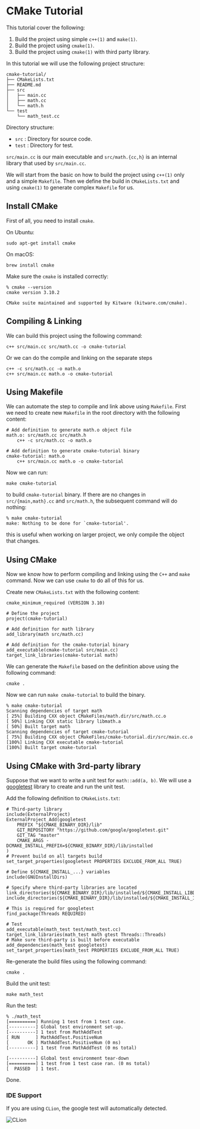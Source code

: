 # CMake Tutorial

This tutorial cover the following:

1. Build the project using simple `c++(1)` and `make(1)`.
2. Build the project using `cmake(1)`.
3. Build the project using `cmake(1)` with third party library.

In this tutorial we will use the following project structure:

```
cmake-tutorial/
├── CMakeLists.txt
├── README.md
├── src
│   ├── main.cc
│   ├── math.cc
│   └── math.h
└── test
    └── math_test.cc
```

Directory structure:

- `src` : Directory for source code.
- `test` : Directory for test.

`src/main.cc` is our main executable and `src/math.{cc,h}` is an internal library that used by `src/main.cc`.

We will start from the basic on how to build the project using `c++(1)` only
and a simple `Makefile`. Then we define the build in `CMakeLists.txt` and
using `cmake(1)` to generate complex `Makefile` for us.

## Install CMake

First of all, you need to install `cmake`. 

On Ubuntu:

    sudo apt-get install cmake

On macOS:

    brew install cmake

Make sure the `cmake` is installed correctly:

    % cmake --version
    cmake version 3.10.2

    CMake suite maintained and supported by Kitware (kitware.com/cmake).


## Compiling & Linking

We can build this project using the following command: 

    c++ src/main.cc src/math.cc -o cmake-tutorial

Or we can do the compile and linking on the separate steps

    c++ -c src/math.cc -o math.o 
    c++ src/main.cc math.o -o cmake-tutorial

## Using Makefile

We can automate the step to compile and link above using `Makefile`.
First we need to create new `Makefile` in the root directory with the following content:

    # Add definition to generate math.o object file
    math.o: src/math.cc src/math.h
        c++ -c src/math.cc -o math.o

    # Add definition to generate cmake-tutorial binary
    cmake-tutorial: math.o
        c++ src/main.cc math.o -o cmake-tutorial

Now we can run:

    make cmake-tutorial

to build `cmake-tutorial` binary. If there are no changes in `src/{main,math}.cc` and `src/math.h`,
the subsequent command will do nothing:

    % make cmake-tutorial
    make: Nothing to be done for `cmake-tutorial'.

this is useful when working on larger project, we only compile the object that changes.

## Using CMake

Now we know how to perform compiling and linking using the `C++` and `make` command.
Now we can use `cmake` to do all of this for us.

Create new `CMakeLists.txt` with the following content:

    cmake_minimum_required (VERSION 3.10)

    # Define the project
    project(cmake-tutorial)

    # Add definition for math library
    add_library(math src/math.cc)

    # Add definition for the cmake-tutorial binary
    add_executable(cmake-tutorial src/main.cc)
    target_link_libraries(cmake-tutorial math)

We can generate the `Makefile` based on the definition above using the following command:

    cmake .

Now we can run `make cmake-tutorial` to build the binary.

    % make cmake-tutorial
    Scanning dependencies of target math
    [ 25%] Building CXX object CMakeFiles/math.dir/src/math.cc.o
    [ 50%] Linking CXX static library libmath.a
    [ 50%] Built target math
    Scanning dependencies of target cmake-tutorial
    [ 75%] Building CXX object CMakeFiles/cmake-tutorial.dir/src/main.cc.o
    [100%] Linking CXX executable cmake-tutorial
    [100%] Built target cmake-tutorial

## Using CMake with 3rd-party library

Suppose that we want to write a unit test for `math::add(a, b)`.
We will use a [googletest](https://github.com/google/googletest) library to create and run the unit test.

Add the following definition to `CMakeLists.txt`:

    # Third-party library
    include(ExternalProject)
    ExternalProject_Add(googletest
        PREFIX "${CMAKE_BINARY_DIR}/lib"
        GIT_REPOSITORY "https://github.com/google/googletest.git"
        GIT_TAG "master"
        CMAKE_ARGS -DCMAKE_INSTALL_PREFIX=${CMAKE_BINARY_DIR}/lib/installed
    )
    # Prevent build on all targets build
    set_target_properties(googletest PROPERTIES EXCLUDE_FROM_ALL TRUE)

    # Define ${CMAKE_INSTALL_...} variables
    include(GNUInstallDirs)

    # Specify where third-party libraries are located
    link_directories(${CMAKE_BINARY_DIR}/lib/installed/${CMAKE_INSTALL_LIBDIR})
    include_directories(${CMAKE_BINARY_DIR}/lib/installed/${CMAKE_INSTALL_INCLUDEDIR})

    # This is required for googletest
    find_package(Threads REQUIRED)

    # Test
    add_executable(math_test test/math_test.cc)
    target_link_libraries(math_test math gtest Threads::Threads)
    # Make sure third-party is built before executable
    add_dependencies(math_test googletest)
    set_target_properties(math_test PROPERTIES EXCLUDE_FROM_ALL TRUE)

Re-generate the build files using the following command:

    cmake .

Build the unit test:

    make math_test

Run the test:

    % ./math_test 
    [==========] Running 1 test from 1 test case.
    [----------] Global test environment set-up.
    [----------] 1 test from MathAddTest
    [ RUN      ] MathAddTest.PositiveNum
    [       OK ] MathAddTest.PositiveNum (0 ms)
    [----------] 1 test from MathAddTest (0 ms total)

    [----------] Global test environment tear-down
    [==========] 1 test from 1 test case ran. (0 ms total)
    [  PASSED  ] 1 test.

Done.


### IDE Support

If you are using `CLion`, the google test will automatically detected.

![CLion](https://s9.postimg.org/ugqkdw6nh/Screen_Shot_2018-02-16_at_21.03.10.png)
